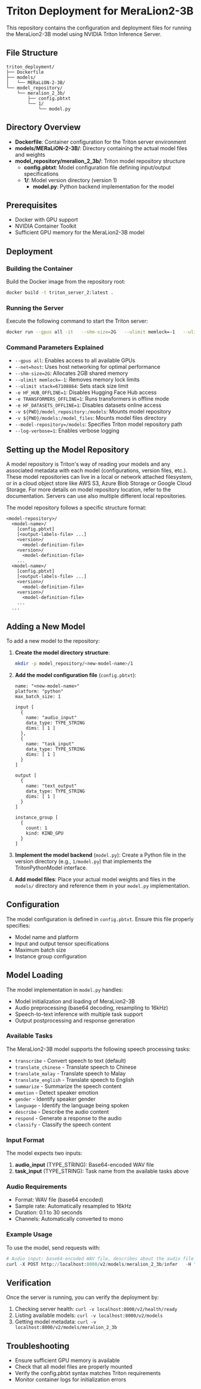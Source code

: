# Triton Deployment for MeraLion2-3B

This repository contains the configuration and deployment files for running the MeraLion2-3B model using NVIDIA Triton Inference Server.

## File Structure

```
triton_deployment/
├── Dockerfile
├── models/
│   └── MERaLiON-2-3B/
└── model_repository/
    └── meralion_2_3b/
        ├── config.pbtxt
        └── 1/
            └── model.py
```

## Directory Overview

- **Dockerfile**: Container configuration for the Triton server environment
- **models/MERaLiON-2-3B/**: Directory containing the actual model files and weights
- **model_repository/meralion_2_3b/**: Triton model repository structure
  - **config.pbtxt**: Model configuration file defining input/output specifications
  - **1/**: Model version directory (version 1)
    - **model.py**: Python backend implementation for the model

## Prerequisites

- Docker with GPU support
- NVIDIA Container Toolkit
- Sufficient GPU memory for the MeraLion2-3B model

## Deployment

### Building the Container

Build the Docker image from the repository root:

```bash
docker build -t triton_server_2:latest .
```

### Running the Server

Execute the following command to start the Triton server:

```bash
docker run --gpus all -it   --shm-size=2G   --ulimit memlock=-1   --ulimit stack=67108864   -e HF_HUB_OFFLINE=1   -e TRANSFORMERS_OFFLINE=1   -e HF_DATASETS_OFFLINE=1   -v ${PWD}/model_repository:/models   -v ${PWD}/models:/model_files   -p 8000:8000 -p 8001:8001 -p 8002:8002   trition_server   bash -c "pip install librosa soundfile transformers==4.50.1 && tritonserver --model-repository=/models --exit-on-error=false"
```

### Command Parameters Explained

- `--gpus all`: Enables access to all available GPUs
- `--net=host`: Uses host networking for optimal performance
- `--shm-size=2G`: Allocates 2GB shared memory
- `--ulimit memlock=-1`: Removes memory lock limits
- `--ulimit stack=67108864`: Sets stack size limit
- `-e HF_HUB_OFFLINE=1`: Disables Hugging Face Hub access
- `-e TRANSFORMERS_OFFLINE=1`: Runs transformers in offline mode
- `-e HF_DATASETS_OFFLINE=1`: Disables datasets online access
- `-v ${PWD}/model_repository:/models`: Mounts model repository
- `-v ${PWD}/models:/model_files`: Mounts model files directory
- `--model-repository=/models`: Specifies Triton model repository path
- `--log-verbose=1`: Enables verbose logging

## Setting up the Model Repository

A model repository is Triton's way of reading your models and any associated metadata with each model (configurations, version files, etc.). These model repositories can live in a local or network attached filesystem, or in a cloud object store like AWS S3, Azure Blob Storage or Google Cloud Storage. For more details on model repository location, refer to the documentation. Servers can use also multiple different local repositories.

The model repository follows a specific structure format:

```
<model-repository>/
  <model-name>/
    [config.pbtxt]
    [<output-labels-file> ...]
    <version>/
      <model-definition-file>
    <version>/
      <model-definition-file>
    ...
  <model-name>/
    [config.pbtxt]
    [<output-labels-file> ...]
    <version>/
      <model-definition-file>
    <version>/
      <model-definition-file>
    ...
  ...
```

## Adding a New Model

To add a new model to the repository:

1. **Create the model directory structure**:
   ```bash
   mkdir -p model_repository/<new-model-name>/1
   ```

2. **Add the model configuration file** (`config.pbtxt`):
   ```
   name: "<new-model-name>"
   platform: "python"
   max_batch_size: 1
   
   input [
     {
       name: "audio_input"
       data_type: TYPE_STRING
       dims: [ 1 ]
     },
     {
       name: "task_input"
       data_type: TYPE_STRING
       dims: [ 1 ]
     }
   ]
   
   output [
     {
       name: "text_output"
       data_type: TYPE_STRING
       dims: [ 1 ]
     }
   ]
   
   instance_group [
     {
       count: 1
       kind: KIND_GPU
     }
   ]
   ```

3. **Implement the model backend** (`model.py`):
   Create a Python file in the version directory (e.g., `1/model.py`) that implements the TritonPythonModel interface.

4. **Add model files**:
   Place your actual model weights and files in the `models/` directory and reference them in your `model.py` implementation.

## Configuration

The model configuration is defined in `config.pbtxt`. Ensure this file properly specifies:

- Model name and platform
- Input and output tensor specifications
- Maximum batch size
- Instance group configuration

## Model Loading

The model implementation in `model.py` handles:

- Model initialization and loading of MeraLion2-3B
- Audio preprocessing (base64 decoding, resampling to 16kHz)
- Speech-to-text inference with multiple task support
- Output postprocessing and response generation

### Available Tasks

The MeraLion2-3B model supports the following speech processing tasks:

- `transcribe` - Convert speech to text (default)
- `translate_chinese` - Translate speech to Chinese
- `translate_malay` - Translate speech to Malay  
- `translate_english` - Translate speech to English
- `summarize` - Summarize the speech content
- `emotion` - Detect speaker emotion
- `gender` - Identify speaker gender
- `language` - Identify the language being spoken
- `describe` - Describe the audio content
- `respond` - Generate a response to the audio
- `classify` - Classify the speech content

### Input Format

The model expects two inputs:

1. **audio_input** (TYPE_STRING): Base64-encoded WAV file
2. **task_input** (TYPE_STRING): Task name from the available tasks above

### Audio Requirements

- Format: WAV file (base64 encoded)
- Sample rate: Automatically resampled to 16kHz
- Duration: 0.1 to 30 seconds
- Channels: Automatically converted to mono

### Example Usage

To use the model, send requests with:
```python
# Audio input: base64-encoded WAV file, describes about the audio file
curl -X POST http://localhost:8000/v2/models/meralion_2_3b/infer   -H "Content-Type: application/json"   -d @describe_request.json
```

## Verification

Once the server is running, you can verify the deployment by:

1. Checking server health: `curl -v localhost:8000/v2/health/ready`
2. Listing available models: `curl -v localhost:8000/v2/models`
3. Getting model metadata: `curl -v localhost:8000/v2/models/meralion_2_3b`

## Troubleshooting

- Ensure sufficient GPU memory is available
- Check that all model files are properly mounted
- Verify the config.pbtxt syntax matches Triton requirements
- Monitor container logs for initialization errors
